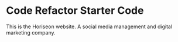 # Code Refactor Starter Code
This is the Horiseon website. A social media management and digital marketing company.
